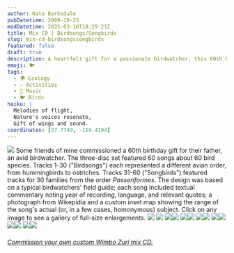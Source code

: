 ```yaml
---
author: Nate Barksdale
pubDatetime: 2009-10-25
modDatetime: 2025-03-10T18:29:21Z
title: Mix CD | Birdsongs/Songbirds
slug: mix-cd-birdsongssongbirds
featured: false
draft: true
description: A heartfelt gift for a passionate birdwatcher, this 60th birthday compilation includes 60 songs celebrating various bird species and offers a unique auditory experience of the avian world.
emoji: 🐦
tags:
  - 🌍 Ecology
  - 🎶 Activities
  - 🎵 Music
  - 🐦 Birds
haiku: |
  Melodies of flight,  
  Nature's voices resonate,  
  Gift of wings and sound.
coordinates: [37.7749, -119.4194]
---
```


[![](https://www.natebarksdale.com/wp-content/uploads/portfolio/birdsongs_3d.jpg)](https://www.natebarksdale.com/wp-content/uploads/portfolio/birdsongs_3d.jpg) Some friends of mine commissioned a 60th birthday gift for their father, an avid birdwatcher. The three-disc set featured 60 songs about 60 bird species. Tracks 1-30 ("Birdsongs") each represented a different avian order, from hummingbirds to ostriches. Tracks 31-60 ("Songbirds") featured tracks for 30 families from the order _Passeriformes_. The design was based on a typical birdwatchers' field guide; each song included textual commentary noting year of recording, language, and relevant quotes; a photograph from Wikepidia and a custom inset map showing the range of the song's actual (or, in a few cases, homonymous) subject. Click on any image to see a gallery of full-size enlargements. [![](https://www.natebarksdale.com/wp-content/uploads/portfolio/birdsongs_photo1.jpg)](https://www.natebarksdale.com/wp-content/uploads/portfolio/birdsongs_photo1.jpg) [![](https://www.natebarksdale.com/wp-content/uploads/portfolio/birdsongs_photo2.jpg)](https://www.natebarksdale.com/wp-content/uploads/portfolio/birdsongs_photo2.jpg) [![](https://www.natebarksdale.com/wp-content/uploads/portfolio/birdsongs1-5_260.jpg)](https://www.natebarksdale.com/wp-content/uploads/portfolio/birdsongs1-5_530.jpg)[![](https://www.natebarksdale.com/wp-content/uploads/portfolio/birdsongs6-10_260.jpg)](https://www.natebarksdale.com/wp-content/uploads/portfolio/birdsongs6-10_530.jpg) [![](https://www.natebarksdale.com/wp-content/uploads/portfolio/birdsongs11-15_260.jpg)](https://www.natebarksdale.com/wp-content/uploads/portfolio/birdsongs11-15_530.jpg)[![](https://www.natebarksdale.com/wp-content/uploads/portfolio/birdsongs16-20_260.jpg)](https://www.natebarksdale.com/wp-content/uploads/portfolio/birdsongs16-20_530.jpg) [![](https://www.natebarksdale.com/wp-content/uploads/portfolio/birdsongs21-25_260.jpg)](https://www.natebarksdale.com/wp-content/uploads/portfolio/birdsongs21-25_530.jpg)[![](https://www.natebarksdale.com/wp-content/uploads/portfolio/birdsongs26-30_260.jpg)](https://www.natebarksdale.com/wp-content/uploads/portfolio/birdsongs26-30_530.jpg) [![](https://www.natebarksdale.com/wp-content/uploads/portfolio/birdsongs31-35_260.jpg)](https://www.natebarksdale.com/wp-content/uploads/portfolio/birdsongs31-35_530.jpg)[![](https://www.natebarksdale.com/wp-content/uploads/portfolio/birdsongs36-40_260.jpg)](https://www.natebarksdale.com/wp-content/uploads/portfolio/birdsongs36-40_530.jpg) [![](https://www.natebarksdale.com/wp-content/uploads/portfolio/birdsongs41-45_260.jpg)](https://www.natebarksdale.com/wp-content/uploads/portfolio/birdsongs41-45_530.jpg)[![](https://www.natebarksdale.com/wp-content/uploads/portfolio/birdsongs46-50_260.jpg)](https://www.natebarksdale.com/wp-content/uploads/portfolio/birdsongs46-50_530.jpg) [![](https://www.natebarksdale.com/wp-content/uploads/portfolio/birdsongs51-55_260.jpg)](https://www.natebarksdale.com/wp-content/uploads/portfolio/birdsongs51-55_530.jpg)[![](https://www.natebarksdale.com/wp-content/uploads/portfolio/birdsongs56-60_260.jpg)](https://www.natebarksdale.com/wp-content/uploads/portfolio/birdsongs56-60_530.jpg)

###### [Commission your own custom Wimbo Zuri mix CD.](https://www.natebarksdale.com/?p=342)
